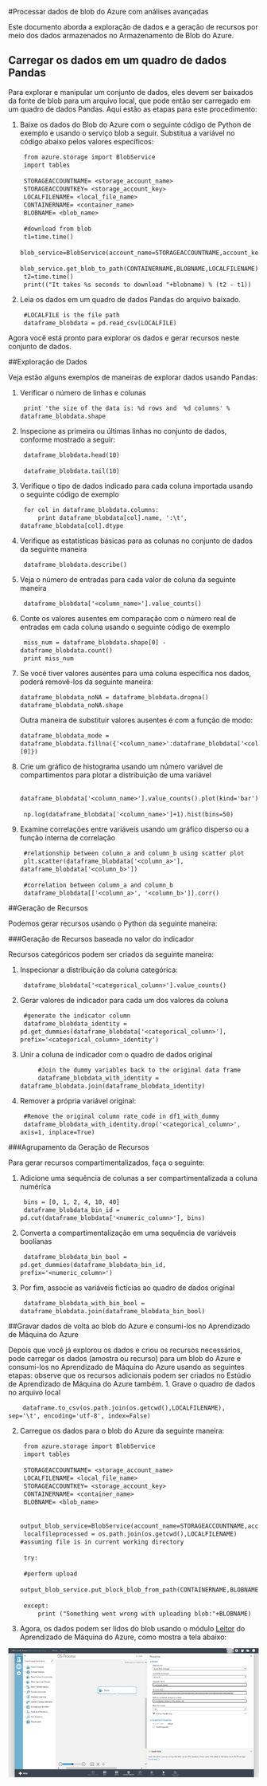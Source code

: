 <properties 
	pageTitle="Processar dados de blob do Azure com análises avançadas | Microsoft Azure"
	description="Processar dados no Armazenamento de Blob do Azure."
	services="machine-learning,storage"
	documentationCenter=""
	authors="msolhab"
	manager="paulettm"
	editor="cgronlun"/>

<tags 
	ms.service="machine-learning"
	ms.workload="data-services"
	ms.tgt_pltfrm="na"
	ms.devlang="na"
	ms.topic="article"
	ms.date="09/01/2015"
	ms.author="sunliangms;fashah;msolhab;garye;bradsev"/>

#<a name="heading"></a>Processar dados de blob do Azure com análises avançadas

Este documento aborda a exploração de dados e a geração de recursos por meio dos dados armazenados no Armazenamento de Blob do Azure.

## Carregar os dados em um quadro de dados Pandas
Para explorar e manipular um conjunto de dados, eles devem ser baixados da fonte de blob para um arquivo local, que pode então ser carregado em um quadro de dados Pandas. Aqui estão as etapas para este procedimento:

1. Baixe os dados do Blob do Azure com o seguinte código de Python de exemplo e usando o serviço blob a seguir. Substitua a variável no código abaixo pelos valores específicos: 

	    from azure.storage import BlobService
    	import tables
    	
		STORAGEACCOUNTNAME= <storage_account_name>
		STORAGEACCOUNTKEY= <storage_account_key>
		LOCALFILENAME= <local_file_name>		
		CONTAINERNAME= <container_name>
		BLOBNAME= <blob_name>

    	#download from blob
    	t1=time.time()
    	blob_service=BlobService(account_name=STORAGEACCOUNTNAME,account_key=STORAGEACCOUNTKEY)
    	blob_service.get_blob_to_path(CONTAINERNAME,BLOBNAME,LOCALFILENAME)
    	t2=time.time()
    	print(("It takes %s seconds to download "+blobname) % (t2 - t1))


2. Leia os dados em um quadro de dados Pandas do arquivo baixado.

	    #LOCALFILE is the file path	
    	dataframe_blobdata = pd.read_csv(LOCALFILE)

Agora você está pronto para explorar os dados e gerar recursos neste conjunto de dados.

##<a name="blob-dataexploration"></a>Exploração de Dados

Veja estão alguns exemplos de maneiras de explorar dados usando Pandas:

1. Verificar o número de linhas e colunas 

		print 'the size of the data is: %d rows and  %d columns' % dataframe_blobdata.shape

2. Inspecione as primeira ou últimas linhas no conjunto de dados, conforme mostrado a seguir:

		dataframe_blobdata.head(10)
		
		dataframe_blobdata.tail(10)

3. Verifique o tipo de dados indicado para cada coluna importada usando o seguinte código de exemplo
 	
		for col in dataframe_blobdata.columns:
		    print dataframe_blobdata[col].name, ':\t', dataframe_blobdata[col].dtype

4. Verifique as estatísticas básicas para as colunas no conjunto de dados da seguinte maneira
 
		dataframe_blobdata.describe()
	
5. Veja o número de entradas para cada valor de coluna da seguinte maneira

		dataframe_blobdata['<column_name>'].value_counts()

6. Conte os valores ausentes em comparação com o número real de entradas em cada coluna usando o seguinte código de exemplo

		miss_num = dataframe_blobdata.shape[0] - dataframe_blobdata.count()
		print miss_num
	 
7.	Se você tiver valores ausentes para uma coluna específica nos dados, poderá removê-los da seguinte maneira:

		dataframe_blobdata_noNA = dataframe_blobdata.dropna()
		dataframe_blobdata_noNA.shape

	Outra maneira de substituir valores ausentes é com a função de modo:
	
		dataframe_blobdata_mode = dataframe_blobdata.fillna({'<column_name>':dataframe_blobdata['<column_name>'].mode()[0]})		

8. Crie um gráfico de histograma usando um número variável de compartimentos para plotar a distribuição de uma variável
	
		dataframe_blobdata['<column_name>'].value_counts().plot(kind='bar')
		
		np.log(dataframe_blobdata['<column_name>']+1).hist(bins=50)
	
9. Examine correlações entre variáveis usando um gráfico disperso ou a função interna de correlação

		#relationship between column_a and column_b using scatter plot
		plt.scatter(dataframe_blobdata['<column_a>'], dataframe_blobdata['<column_b>'])
		
		#correlation between column_a and column_b
		dataframe_blobdata[['<column_a>', '<column_b>']].corr()
	
	
##<a name="blob-featuregen"></a>Geração de Recursos
	
Podemos gerar recursos usando o Python da seguinte maneira:

###<a name="blob-countfeature"></a>Geração de Recursos baseada no valor do indicador

Recursos categóricos podem ser criados da seguinte maneira:

1. Inspecionar a distribuição da coluna categórica:
	
		dataframe_blobdata['<categorical_column>'].value_counts()

2. Gerar valores de indicador para cada um dos valores da coluna

		#generate the indicator column
		dataframe_blobdata_identity = pd.get_dummies(dataframe_blobdata['<categorical_column>'], prefix='<categorical_column>_identity')

3. Unir a coluna de indicador com o quadro de dados original
 
			#Join the dummy variables back to the original data frame
			dataframe_blobdata_with_identity = dataframe_blobdata.join(dataframe_blobdata_identity)

4. Remover a própria variável original:

		#Remove the original column rate_code in df1_with_dummy
		dataframe_blobdata_with_identity.drop('<categorical_column>', axis=1, inplace=True)
	
###<a name="blob-binningfeature"></a>Agrupamento da Geração de Recursos

Para gerar recursos compartimentalizados, faça o seguinte:

1. Adicione uma sequência de colunas a ser compartimentalizada a coluna numérica
 
		bins = [0, 1, 2, 4, 10, 40]
		dataframe_blobdata_bin_id = pd.cut(dataframe_blobdata['<numeric_column>'], bins)
		
2. Converta a compartimentalização em uma sequência de variáveis boolianas

		dataframe_blobdata_bin_bool = pd.get_dummies(dataframe_blobdata_bin_id, prefix='<numeric_column>')
	
3. Por fim, associe as variáveis fictícias ao quadro de dados original

		dataframe_blobdata_with_bin_bool = dataframe_blobdata.join(dataframe_blobdata_bin_bool)	

##<a name="sql-featuregen"></a>Gravar dados de volta ao blob do Azure e consumi-los no Aprendizado de Máquina do Azure

Depois que você já explorou os dados e criou os recursos necessários, pode carregar os dados (amostra ou recurso) para um blob do Azure e consumi-los no Aprendizado de Máquina do Azure usando as seguintes etapas: observe que os recursos adicionais podem ser criados no Estúdio de Aprendizado de Máquina do Azure também. 1. Grave o quadro de dados no arquivo local

		dataframe.to_csv(os.path.join(os.getcwd(),LOCALFILENAME), sep='\t', encoding='utf-8', index=False)

2. Carregue os dados para o blob do Azure da seguinte maneira:

		from azure.storage import BlobService
    	import tables

		STORAGEACCOUNTNAME= <storage_account_name>
		LOCALFILENAME= <local_file_name>
		STORAGEACCOUNTKEY= <storage_account_key>
		CONTAINERNAME= <container_name>
		BLOBNAME= <blob_name>

	    output_blob_service=BlobService(account_name=STORAGEACCOUNTNAME,account_key=STORAGEACCOUNTKEY)    
	    localfileprocessed = os.path.join(os.getcwd(),LOCALFILENAME) #assuming file is in current working directory
	    
	    try:
	   
	    #perform upload
	    output_blob_service.put_block_blob_from_path(CONTAINERNAME,BLOBNAME,localfileprocessed)
	    
	    except:	        
		    print ("Something went wrong with uploading blob:"+BLOBNAME)

3. Agora, os dados podem ser lidos do blob usando o módulo [Leitor][reader] do Aprendizado de Máquina do Azure, como mostra a tela abaixo:
 
![blob de leitor][1]

[1]: ./media/machine-learning-data-science-process-data-blob/reader_blob.png


<!-- Module References -->
[reader]: https://msdn.microsoft.com/library/azure/4e1b0fe6-aded-4b3f-a36f-39b8862b9004/
 

<!---HONumber=September15_HO1-->